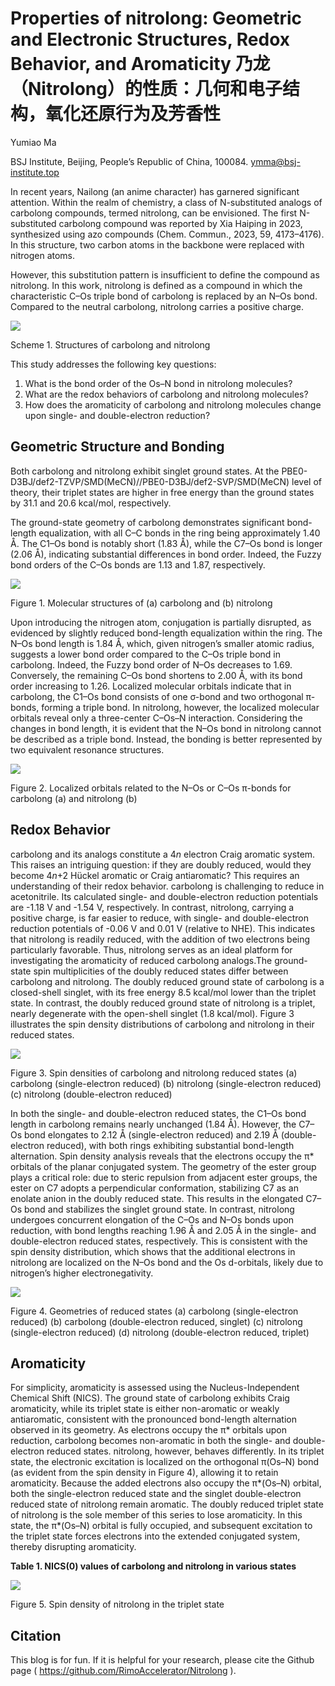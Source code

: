 ﻿# Properties of nitrolong: Geometric and Electronic Structures, Redox Behavior, and Aromaticity 乃龙（Nitrolong）的性质：几何和电子结构，氧化还原行为及芳香性

Yumiao Ma

BSJ Institute, Beijing, People’s Republic of China, 100084. <ymma@bsj-institute.top>



In recent years, Nailong (an anime character) has garnered significant attention. Within the realm of chemistry, a class of N-substituted analogs of carbolong compounds, termed nitrolong, can be envisioned. The first N-substituted carbolong compound was reported by Xia Haiping in 2023, synthesized using azo compounds (Chem. Commun., 2023, 59, 4173–4176). In this structure, two carbon atoms in the backbone were replaced with nitrogen atoms.

However, this substitution pattern is insufficient to define the compound as nitrolong. In this work, nitrolong is defined as a compound in which the characteristic C–Os triple bond of carbolong is replaced by an N–Os bond. Compared to the neutral carbolong, nitrolong carries a positive charge.

![](figures/1.png)

Scheme 1. Structures of carbolong and nitrolong

This study addresses the following key questions:

1. What is the bond order of the Os–N bond in nitrolong molecules?
2. What are the redox behaviors of carbolong and nitrolong molecules?
3. How does the aromaticity of carbolong and nitrolong molecules change upon single- and double-electron reduction?

## Geometric Structure and Bonding

Both carbolong and nitrolong exhibit singlet ground states. At the PBE0-D3BJ/def2-TZVP/SMD(MeCN)//PBE0-D3BJ/def2-SVP/SMD(MeCN) level of theory, their triplet states are higher in free energy than the ground states by 31.1 and 20.6 kcal/mol, respectively.

The ground-state geometry of carbolong demonstrates significant bond-length equalization, with all C–C bonds in the ring being approximately 1.40 Å. The C1–Os bond is notably short (1.83 Å), while the C7–Os bond is longer (2.06 Å), indicating substantial differences in bond order. Indeed, the Fuzzy bond orders of the C–Os bonds are 1.13 and 1.87, respectively.

![](figures/2.png)

Figure 1. Molecular structures of (a) carbolong and (b) nitrolong

Upon introducing the nitrogen atom, conjugation is partially disrupted, as evidenced by slightly reduced bond-length equalization within the ring. The N–Os bond length is 1.84 Å, which, given nitrogen’s smaller atomic radius, suggests a lower bond order compared to the C–Os triple bond in carbolong. Indeed, the Fuzzy bond order of N–Os decreases to 1.69. Conversely, the remaining C–Os bond shortens to 2.00 Å, with its bond order increasing to 1.26. Localized molecular orbitals indicate that in carbolong, the C1–Os bond consists of one σ-bond and two orthogonal π-bonds, forming a triple bond. In nitrolong, however, the localized molecular orbitals reveal only a three-center C–Os–N interaction. Considering the changes in bond length, it is evident that the N–Os bond in nitrolong cannot be described as a triple bond. Instead, the bonding is better represented by two equivalent resonance structures.

![](figures/3.png)

Figure 2. Localized orbitals related to the N–Os or C–Os π-bonds for carbolong (a) and nitrolong (b)

## Redox Behavior

carbolong and its analogs constitute a 4*n* electron Craig aromatic system. This raises an intriguing question: if they are doubly reduced, would they become 4*n*+2 Hückel aromatic or Craig antiaromatic? This requires an understanding of their redox behavior. carbolong is challenging to reduce in acetonitrile. Its calculated single- and double-electron reduction potentials are -1.18 V and -1.54 V, respectively. In contrast, nitrolong, carrying a positive charge, is far easier to reduce, with single- and double-electron reduction potentials of -0.06 V and 0.01 V (relative to NHE). This indicates that nitrolong is readily reduced, with the addition of two electrons being particularly favorable. Thus, nitrolong serves as an ideal platform for investigating the aromaticity of reduced carbolong analogs.The ground-state spin multiplicities of the doubly reduced states differ between carbolong and nitrolong. The doubly reduced ground state of carbolong is a closed-shell singlet, with its free energy 8.5 kcal/mol lower than the triplet state. In contrast, the doubly reduced ground state of nitrolong is a triplet, nearly degenerate with the open-shell singlet (1.8 kcal/mol). Figure 3 illustrates the spin density distributions of carbolong and nitrolong in their reduced states.

![](figures/4.png)

Figure 3. Spin densities of carbolong and nitrolong reduced states (a) carbolong (single-electron reduced) (b) nitrolong (single-electron reduced) (c) nitrolong (double-electron reduced)

In both the single- and double-electron reduced states, the C1–Os bond length in carbolong remains nearly unchanged (1.84 Å). However, the C7–Os bond elongates to 2.12 Å (single-electron reduced) and 2.19 Å (double-electron reduced), with both rings exhibiting substantial bond-length alternation. Spin density analysis reveals that the electrons occupy the π\* orbitals of the planar conjugated system. The geometry of the ester group plays a critical role: due to steric repulsion from adjacent ester groups, the ester on C7 adopts a perpendicular conformation, stabilizing C7 as an enolate anion in the doubly reduced state. This results in the elongated C7–Os bond and stabilizes the singlet ground state. In contrast, nitrolong undergoes concurrent elongation of the C–Os and N–Os bonds upon reduction, with bond lengths reaching 1.96 Å and 2.05 Å in the single- and double-electron reduced states, respectively. This is consistent with the spin density distribution, which shows that the additional electrons in nitrolong are localized on the N–Os bond and the Os d-orbitals, likely due to nitrogen’s higher electronegativity.

![](figures/5.png)

Figure 4. Geometries of reduced states (a) carbolong (single-electron reduced) (b) carbolong (double-electron reduced, singlet) (c) nitrolong (single-electron reduced) (d) nitrolong (double-electron reduced, triplet)

## Aromaticity

For simplicity, aromaticity is assessed using the Nucleus-Independent Chemical Shift (NICS). The ground state of carbolong exhibits Craig aromaticity, while its triplet state is either non-aromatic or weakly antiaromatic, consistent with the pronounced bond-length alternation observed in its geometry. As electrons occupy the π\* orbitals upon reduction, carbolong becomes non-aromatic in both the single- and double-electron reduced states. nitrolong, however, behaves differently. In its triplet state, the electronic excitation is localized on the orthogonal π(Os–N) bond (as evident from the spin density in Figure 4), allowing it to retain aromaticity. Because the added electrons also occupy the π\*(Os–N) orbital, both the single-electron reduced state and the singlet double-electron reduced state of nitrolong remain aromatic. The doubly reduced triplet state of nitrolong is the sole member of this series to lose aromaticity. In this state, the π\*(Os–N) orbital is fully occupied, and subsequent excitation to the triplet state forces electrons into the extended conjugated system, thereby disrupting aromaticity.



**Table 1. NICS(0) values of carbolong and nitrolong in various states**

![](figures/6.png)



Figure 5. Spin density of nitrolong in the triplet state

## Citation

This blog is for fun. If it is helpful for your research, please cite the Github page ( https://github.com/RimoAccelerator/Nitrolong ).
